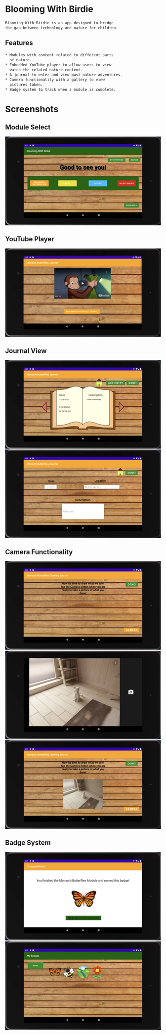 # Blooming With Birdie
	Blooming With Birdie is an app designed to bridge
	the gap between technology and nature for children.

## Features
	* Modules with content related to different parts 
	  of nature.
	* Embedded YouTube player to allow users to view
	  watch the related nature content.
	* A journal to enter and view past nature adventures.
	* Camera functionality with a gallery to view
	  pictures taken.
	* Badge system to track when a module is complete.

# Screenshots

## Module Select
![Alt text](/Screenshots/ModuleSelect.png?raw=true)

## YouTube Player
![Alt text](/Screenshots/YouTubePlayer.png?raw=true)

## Journal View
![Alt text](/Screenshots/JournalView.png?raw=true)
![Alt text](/Screenshots/JournalEntry.png?raw=true)

## Camera Functionality
![Alt text](/Screenshots/Camera1.png?raw=true)
![Alt text](/Screenshots/Camera2.png?raw=true)
![Alt text](/Screenshots/Camera3.png?raw=true)

## Badge System
![Alt text](/Screenshots/BadgeGet.png?raw=true)
![Alt text](/Screenshots/BadgeView.png?raw=true)